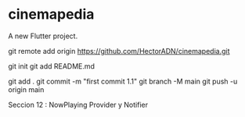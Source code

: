 # cinemapedia

A new Flutter project.

git remote add origin https://github.com/HectorADN/cinemapedia.git

git init
git add README.md

git add .
git commit -m "first commit 1.1"
git branch -M main
git push -u origin main

Seccion 12 : NowPlaying Provider y Notifier